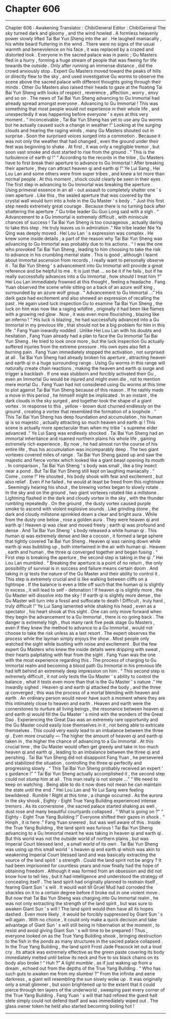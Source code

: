 
# Chapter 606


---

Chapter 606 : Awakening
Translator : ChibiGeneral Editor : ChibiGeneral
The sky turned dark and gloomy , and the wind howled .
A formless heavenly power slowly lifted Tai Bai Yun Sheng into the air .
He laughed maniacally , his white beard fluttering in the wind . There were no signs of the usual warmth and benevolence on his face , it was replaced by a crazed and distorted look .
Everyone in the sacred palace was in panic ; Gu Masters fled in a hurry , forming a huge stream of people that was fleeing for life towards the outside .
Only after running an immense distance , did the crowd anxiously stop .
Expert Gu Masters moved toward the peaks of hills or directly flew to the sky , and used investigative Gu worms to observe the scene above the sacred palace with different thoughts going through their minds .
Other Gu Masters also raised their heads to gaze at the floating Tai Bai Yun Sheng with looks of respect , reverence , affection , worry , envy and so on .
The news of Tai Bai Yun Sheng advancing to Gu Immortal had already spread amongst everyone .
Advancing to Gu Immortal !
This was something that most people would not experience in their whole life , and unexpectedly it was happening before everyone ’ s eyes at this very moment .
“ Inconceivable , Tai Bai Yun Sheng has yet to use any Gu worms but he actually caused such a change in weather !” Looking at the surging clouds and hearing the raging winds , many Gu Masters shouted out in surprise .
Soon the surprised voices surged into a commotion .
Because it was not only the weather that had changed , even the ground under their feet was beginning to shake .
At first , it was only a negligible tremor , but soon vast smoke and dust started to rise from the ground .
“ This is the turbulence of earth qi !”
“ According to the records in the tribe , Gu Masters have to first break their aperture to advance to Gu Immortal ! After breaking their aperture , they can attract heaven qi and earth qi !”
Ye Lui Sang , Hei Lou Lan and some others were from super tribes , and knew a lot more than normal people . At this moment , shock could clearly be seen in their eyes .
The first step in advancing to Gu Immortal was breaking the aperture .
Using primeval essence in an all - out assault to completely shatter one ’ s own aperture . Like this , the sealed aperture that was covered by the crystal wall would turn into a hole in the Gu Master ’ s body .
“ Just this first step needs extremely great courage . Because there is no turning back after shattering the aperture .” Gu tribe leader Gu Guo Long said with a sigh .
“ Advancement to a Gu Immortal is extremely difficult , with miniscule chances of success ! Tai Bai Yun Sheng is too courageous , actually daring to take this step . He truly leaves us in admiration .” Nie tribe leader Nie Ya Qing was deeply moved .
Hei Lou Lan ’ s expression was complex .
He knew some inside details , a part of the reason why Tai Bai Yun Sheng was advancing to Gu Immortal was probably due to his actions .
“ I was the one who provoked Tai Bai Yun Sheng , leading to him choosing to take the risk to advance in his crumbling mental state . This is good , although I learnt about immortal ascension from records , I really want to personally observe it . Tai Bai Yun Sheng ’ s advancement into Gu Immortal will provide a great reference and be helpful to me . It is just that … so be it if he fails , but if he really successfully advances into a Gu Immortal , how should I treat him ?”
Hei Lou Lan immediately frowned at this thought , feeling a headache .
Fang Yuan observed the scene while sitting on a back of an azure wolf king , surrounded by an azure wolf group .
“ Advancement to Gu Immortal …” His dark gaze had excitement and also showed an expression of recalling the past .
He again used luck inspection Gu to examine Tai Bai Yun Sheng , the luck on him was now like a raging wildfire , originally it had been like flames with a growing red glow . Now , it was even more flourishing , blazing like an inferno !
“ His luck is blazing , he had successfully advanced into a Gu Immortal in my previous life , that should not be a big problem for him in this life .” Fang Yuan inwardly nodded .
Unlike Hei Lou Lan with his doubts and hesitation , Fang Yuan already had a plan to face the Gu Immortal Tai Bai Yun Sheng .
He tried to look once more , but the luck inspection Gu actually suffered injuries from the extreme pressure .
His own eyes also felt a burning pain .
Fang Yuan immediately stopped the activation , not surprised at all .
Tai Bai Yun Sheng had already broken his aperture , attracting heaven and earth qi in a huge surrounding range . Using Gu worms in this range will naturally create chain reactions , making the heaven and earth qi surge and trigger a backlash .
If one was stubborn and forcibly activated their Gu , even an Immortal Gu would be injured and might even die , not to mention mere mortal Gu .
Fang Yuan had not considered using Gu worms at this time to plot against Tai Bai Yun Sheng because of this reason .
If he rashly made a move in this period , he himself might be implicated .
In an instant , the dark clouds in the sky surged , and together took the shape of a giant vortex .
In response to this , yellow - brown dust churned endlessly on the ground , creating a vortex that resembled the formation of a loophole .
“ This Tai Bai Yun Sheng has deep foundation and accumulation , his human qi is so majestic , actually attracting so much heaven and earth qi ! This scene is actually more spectacular than when my tribe ’ s supreme elder advanced .” Ye Lui Sang was endlessly shocked .
Tai Bai Yun Sheng had an immortal inheritance and roamed northern plains his whole life , gaining extremely rich experience . By now , he had almost run the course of his entire life , thus his accumulation was incomparably deep .
The two giant vortexes covered miles of range .
Tai Bai Yun Sheng gazed up and saw the majestic and fierce vortex which looked like a giant beast opening its mouth .
In comparison , Tai Bai Yun Sheng ’ s body was small , like a tiny insect near a pond .
But Tai Bai Yun Sheng still kept on laughing maniacally .
“ Come , come !” He shouted , his body shook with fear and excitement , but also relief . Even if he failed , he would at least be freed from this nightmare .
Seemingly hearing his shout , the brewing vortex began to slowly rotate .
In the sky and on the ground , two giant vortexes rotated like a millstone .
Lightning flashed in the dark and cloudy vortex in the sky , with the thunder rumbling repeatedly . On the ground , the dusty vortex caused purple smoke to ascend with violent explosive sounds .
Like grinding stone , the dark and cloudy millstone sprinkled down a clear and bright aura . While from the dusty one below , rose a golden aura .
They were heaven qi and earth qi !
Heaven qi was clear and moved freely ; earth qi was profound and dense .
And Tai Bai Yun Sheng ’ s body released a white human qi .
This human qi was extremely dense and like a cocoon , it formed a large sphere that tightly covered Tai Bai Yun Sheng .
Heaven qi was raining down while earth qi was bubbling up , both intertwined in the air with human qi .
Heaven , earth and human , the three qi converged together and began fusing .
“ First step is breaking the aperture , the second step is taking in the qi .” Hei Lou Lan mumbled .
“ Breaking the aperture is a point of no return , the only possibility of survival is in success and failure means certain doom . And taking in qi tests the nature of the Gu Master and their ability to control it . This step is extremely crucial and is like walking between cliffs on a tightrope . If the balance is even a little off such that the human qi is slightly in excess , it will lead to self - detonation ! If heaven qi is slightly more , the Gu Master will dissolve into the sky ! If earth qi is slightly more dense , the Gu Master will turn into a fossil and suffocate to death ! Difficult , truly hard , truly difficult !” Ye Lui Sang lamented while shaking his head , even as a spectator , his heart shook at this sight .
One can only move forward when they begin the advancement to a Gu Immortal , there is no going back . The danger is extremely high , thus many rank five peak stage Gu Masters , even if they knew the method to advance to a Gu Immortal , would not choose to take the risk unless as a last resort .
The expert observes the process while the layman simply enjoys the show .
Most people only watched the sight while bustling with noise and excitement .
But the few expert Gu Masters who knew the inside details were dripping with sweat , their hearts palpitating with fear from the sight .
Fang Yuan was the one with the most experience regarding this .
The process of charging to Gu Immortal realm and becoming a blood path Gu Immortal in his previous life had left behind an extremely deep impression on him .
“ This second step is extremely difficult , it not only tests the Gu Master ’ s ability to control the balance , what it tests even more than that is the Gu Master ’ s nature .” He inwardly sighed .
Heaven qi and earth qi attacked the body , and the three qi converged ; this was the process of a mortal blending with heaven and earth .
An ordinary person would never have such a moment where they are this intimately close to heaven and earth .
Heaven and earth were the cornerstones to nurture all living beings , the resonance between heaven qi and earth qi would fill the Gu Master ’ s mind with the wonders of the Great Dao .
Experiencing the Great Dao was an extremely rare opportunity and the Gu Master could easily lose themselves in it , not being able to extricate themselves . This could very easily lead to an imbalance between the three qi .
Even more crucially —
The higher the amount of heaven qi and earth qi taken in , the higher the chance of advancing to a Gu Immortal . At this crucial time , the Gu Master would often get greedy and take in too much heaven qi and earth qi , leading to an imbalance between the three qi and perishing .
Tai Bai Yun Sheng did not disappoint Fang Yuan , he persevered and stabilized the situation , controlling the three qi perfectly and progressing slowly .
“ This Tai Bai Yun Sheng probably received an expert ’ s guidance !”
“ Tai Bai Yun Sheng actually accomplished it , the second step could not stump him at all . This man really is not simple …”
“ We need to keep on watching . Being able to do it now does not mean he can maintain the state until the end .”
Hei Lou Lan and Ye Lui Sang were feeling bewildered .
Rumble !
Right at this time , a change occurred .
As the aurora in the sky shook , Eighty - Eight True Yang Building experienced intense tremors . As its cornerstone , the sacred palace started shaking as well , dust rose and many beautiful courtyards collapsed .
“ What is going on ?”
“ Eighty - Eight True Yang Building !”
Everyone shifted their gazes in shock .
“ Hmph , it is here .” Fang Yuan sneered , but was well aware of this .
Inside the True Yang Building , the land spirit was furious !
Tai Bai Yun Sheng advancing to a Gu Immortal meant he was taking in heaven qi and earth qi . But this world was not the outside world of northern plains , but was Imperial Court blessed land , a small world of its own .
Tai Bai Yun Sheng was using up this small world ’ s heaven qi and earth qi which was akin to weakening Imperial Court blessed land and was basically extracting the source of the land spirit ’ s strength .
Could the land spirit not be angry ?
It had been imprisoned for countless years and now finally had the hope of obtaining freedom .
Although it was formed from an obsession and did not know how to tell lies , but it had intelligence and understood the strategy of concealing itself .
The land spirit had originally planned to restrain itself , fearing Giant Sun ’ s will . It would wait till Gruel Mud had corroded the shackles on it to a certain degree before it broke out in one violent move .
But now that Tai Bai Yun Sheng was charging into Gu Immortal realm , he was not only extracting the strength of the land spirit , but was sure to awaken Giant Sun ’ s will ! The land spirit would then have all its hopes dashed .
Even more likely , it would be forcibly suppressed by Giant Sun ’ s will again .
With no choice , it could only make a quick decision and take advantage of Giant Sun ’ s will still being in hibernation at the moment , to resist and avoid giving Giant Sun ’ s will time to be prepared !
Thus , everyone looked on as the True Yang Building shook , bringing destruction to the fish in the ponds as many structures in the sacred palace collapsed .
In the True Yang Building , the land spirit Frost Jade Peacock let out a loud cry .
Its attack was extremely effective as the green paste covering its body immediately melted until below its neck and five to six black chains on its body also broke !
“ Huh ?”
A light mumble , as if just waking up from a dream , echoed out from the depths of the True Yang Building .
“ Who has such guts to awaken me from my slumber ?” From the infinite and eerie darkness , a giant will resembling the sun slowly woke up .
It was originally only a small glimmer , but soon brightened up to the extent that it could pierce through ten layers of the underworld , sweeping past every corner of the True Yang Building .
Fang Yuan ’ s will that had refined the guest halt stele simply could not defend itself and was immediately wiped out . The glass owner token he held also started becoming boiling hot !

---

